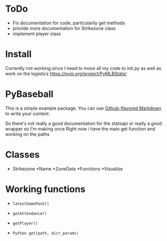 # ToDo
* Fix documentation for code, particularily get methods 
* provide more documentation for Strikezone class
* implement player class

# Install
Currently not working since I need to move all my code to init.py as well as work on the logistics
https://pypi.org/project/PyMLBStats/

# PyBaseball

This is a simple example package. You can use
[Github-flavored Markdown](https://guides.github.com/features/mastering-markdown/)
to write your content.

So there's not really a good documentation for the statsapi or really a good wrapper so I'm making once
Right now i have the main get function and working on the paths

# Classes
* Strikezone 
  *Name
  *ZoneData
  *Functions
    *Visualize

# Working functions

* `latestGamePack()`

* `getAttendance()`

* `getPlayer()`

* `Python get(path, dict_params)`
 
